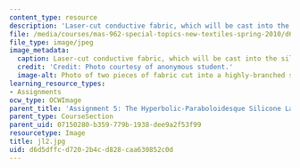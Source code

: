 ```yaml
---
content_type: resource
description: 'Laser-cut conductive fabric, which will be cast into the silicone. '
file: /media/courses/mas-962-special-topics-new-textiles-spring-2010/d6d5dffcd7202b4cd828caa630852c0d_jl2.jpg
file_type: image/jpeg
image_metadata:
  caption: Laser-cut conductive fabric, which will be cast into the silicone.
  credit: 'Credit: Photo courtesy of anonymous student.'
  image-alt: Photo of two pieces of fabric cut into a highly-branched shape.
learning_resource_types:
- Assignments
ocw_type: OCWImage
parent_title: 'Assignment 5: The Hyperbolic-Paraboloidesque Silicone Lamp'
parent_type: CourseSection
parent_uid: 07150280-b359-779b-1938-dee9a2f53f99
resourcetype: Image
title: jl2.jpg
uid: d6d5dffc-d720-2b4c-d828-caa630852c0d
---
```

